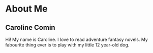 About Me
=======

Caroline Comin
-----------

Hi! My name is Caroline. I love to read adventure fantasy novels. My fabourite thing ever is to play with my little 12 year-old dog.

